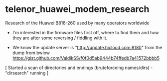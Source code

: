 # telenor_huawei_modem_research
Research of the Huawei B818-260 used by many operators worldwide



* I'm interested in the firmware files first off, where to find them and how they
  are after some reversing / fiddling with it.

 - We know the update server is "http://update.hicloud.com:8180" from the dump from bwlow
   https://gist.github.com/ValdikSS/f0f0d5ab9444b74ffedb7a41572bbbb5

 [ Started a scan of directories and endings (bruteforceing names/dirs) - "dirsearch" running ]
 



















